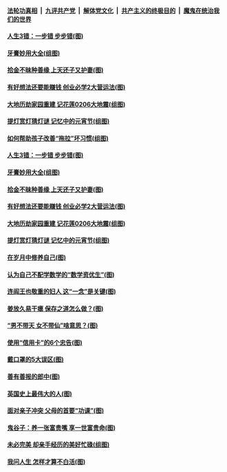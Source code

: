 

####  [法轮功真相](../../../../basic/blob/master/README.md?t=03042131) &nbsp;|&nbsp; [九评共产党](../../../../9ping.md/blob/master/README.md?t=03042131) &nbsp;|&nbsp; [解体党文化](../../../../jtdwh.md/blob/master/README.md?t=03042131)  &nbsp;|&nbsp; [共产主义的终极目的](../../../../gczydzjmd.md/blob/master/README.md?t=03042131) &nbsp;|&nbsp; [魔鬼在统治我们的世界](../../../../mgztzwmdsj.md/blob/master/README.md?t=03042131) 

#### [人生3错：一步错 步步错(图)](../pages/p8/964467.md?t=03042131) 

#### [牙膏妙用大全(组图)](../pages/p8/961372.md?t=03042131) 

#### [拾金不昧种善缘 上天还子又护妻(图)](../pages/p8/963537.md?t=03042131) 

#### [有好想法还要能赚钱 创业必学2大营运法(图)](../pages/p8/964359.md?t=03042131) 

#### [大地历劫家园重建 记花莲0206大地震(组图)](../pages/p8/960804.md?t=03042131) 

#### [提灯赏灯猜灯谜 记忆中的元宵节(组图)](../pages/p8/962375.md?t=03042131) 

#### [如何帮助孩子改善“拖拉”坏习惯(组图)](../pages/p8/964474.md?t=03042131) 

#### [人生3错：一步错 步步错(图)](../pages/p8/964467.md?t=03042131) 

#### [牙膏妙用大全(组图)](../pages/p8/961372.md?t=03042131) 

#### [拾金不昧种善缘 上天还子又护妻(图)](../pages/p8/963537.md?t=03042131) 

#### [有好想法还要能赚钱 创业必学2大营运法(图)](../pages/p8/964359.md?t=03042131) 

#### [大地历劫家园重建 记花莲0206大地震(组图)](../pages/p8/960804.md?t=03042131) 

#### [提灯赏灯猜灯谜 记忆中的元宵节(组图)](../pages/p8/962375.md?t=03042131) 

#### [在岁月中修养自己(图)](../pages/p8/963738.md?t=03042131) 

#### [认为自己不配学数学的“数学资优生”(图)](../pages/p8/964257.md?t=03042131) 

#### [连阎王也敬重的妇人 这“一念”是关键(图)](../pages/p8/963539.md?t=03042131) 

#### [姜放久易干瘪 保存之道怎么做？(图)](../pages/p8/964022.md?t=03042131) 

#### [“男不带天 女不带仙”啥意思？(图)](../pages/p8/964131.md?t=03042131) 

#### [使用“信用卡”的6个忠告(图)](../pages/p8/964124.md?t=03042131) 

#### [戴口罩的5大误区(图)](../pages/p8/964117.md?t=03042131) 

#### [善有善报的郎中(图)](../pages/p8/964032.md?t=03042131) 

#### [英国史上最伟大的人(图)](../pages/p8/963530.md?t=03042131) 

#### [面对亲子冲突 父母的首要“功课”(图)](../pages/p8/964015.md?t=03042131) 

#### [鬼谷子：养一张富贵嘴 享一世富贵命(图)](../pages/p8/963933.md?t=03042131) 

#### [未必完美 却亲手经历的美好忙碌(组图)](../pages/p8/963923.md?t=03042131) 

#### [我问人生 怎样才算不白活(图)](../pages/p8/963600.md?t=03042131) 


